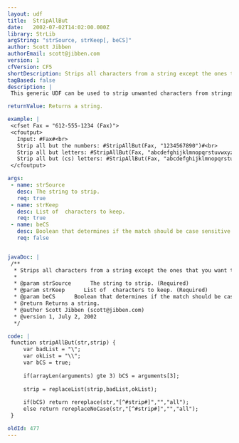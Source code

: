 ```yaml
---
layout: udf
title:  StripAllBut
date:   2002-07-02T14:02:00.000Z
library: StrLib
argString: "strSource, strKeep[, beCS]"
author: Scott Jibben
authorEmail: scott@jibben.com
version: 1
cfVersion: CF5
shortDescription: Strips all characters from a string except the ones that you want to keep.
tagBased: false
description: |
 This generic UDF can be used to strip unwanted characters from strings.  It can be used to eliminate non-numeric characters from phone numbers or social security numbers.  It could also be used to strip out monetary or number formatting symbols for easier conversion back to a numeric value.

returnValue: Returns a string.

example: |
 <cfset Fax = "612-555-1234 (Fax)">
 <cfoutput>
   Input: #Fax#<br>
   Strip all but the numbers: #StripAllBut(Fax, "1234567890")#<br>
   Strip all but letters: #StripAllBut(Fax, "abcdefghijklmnopqrstuvwxyz",false)#<br>
   Strip all but (cs) letters: #StripAllBut(Fax, "abcdefghijklmnopqrstuvwxyz")#<br>
 </cfoutput>

args:
 - name: strSource
   desc: The string to strip.
   req: true
 - name: strKeep
   desc: List of  characters to keep.
   req: true
 - name: beCS
   desc: Boolean that determines if the match should be case sensitive. Default is true.
   req: false


javaDoc: |
 /**
  * Strips all characters from a string except the ones that you want to keep.
  * 
  * @param strSource      The string to strip. (Required)
  * @param strKeep      List of  characters to keep. (Required)
  * @param beCS      Boolean that determines if the match should be case sensitive. Default is true. (Optional)
  * @return Returns a string. 
  * @author Scott Jibben (scott@jibben.com) 
  * @version 1, July 2, 2002 
  */

code: |
 function stripAllBut(str,strip) {
     var badList = "\";
     var okList = "\\";
     var bCS = true;
 
     if(arrayLen(arguments) gte 3) bCS = arguments[3];
 
     strip = replaceList(strip,badList,okList);
     
     if(bCS) return rereplace(str,"[^#strip#]","","all");
     else return rereplaceNoCase(str,"[^#strip#]","","all");
 }

oldId: 477
---
```


